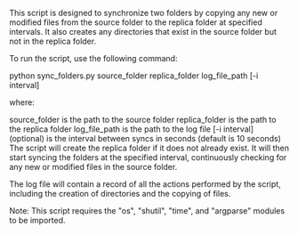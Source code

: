 This script is designed to synchronize two folders by copying any new or modified files from the source folder to the replica folder at specified intervals. It also creates any directories that exist in the source folder but not in the replica folder.

To run the script, use the following command:

python sync_folders.py source_folder replica_folder log_file_path [-i interval]

where:

source_folder is the path to the source folder
replica_folder is the path to the replica folder
log_file_path is the path to the log file
[-i interval] (optional) is the interval between syncs in seconds (default is 10 seconds)
The script will create the replica folder if it does not already exist. It will then start syncing the folders at the specified interval, continuously checking for any new or modified files in the source folder.

The log file will contain a record of all the actions performed by the script, including the creation of directories and the copying of files.

Note: This script requires the "os", "shutil", "time", and "argparse" modules to be imported.
